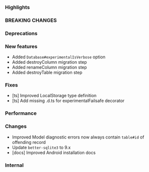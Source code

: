 ### Highlights

### BREAKING CHANGES

### Deprecations

### New features

- Added `Database#experimentalIsVerbose` option
- Added destroyColumn migration step
- Added renameColumn migration step
- Added destroyTable migration step

### Fixes

- [ts] Improved LocalStorage type definition
- [ts] Add missing .d.ts for experimentalFailsafe decorator

### Performance

### Changes

- Improved Model diagnostic errors now always contain `table#id` of offending record
- Update `better-sqlite3` to 9.x
- [docs] Improved Android installation docs

### Internal
